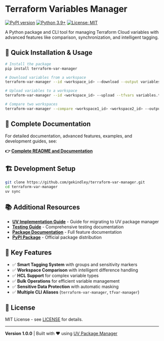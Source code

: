 # Terraform Variables Manager

[![PyPI version](https://badge.fury.io/py/terraform-var-manager.svg)](https://badge.fury.io/py/terraform-var-manager)
[![Python 3.9+](https://img.shields.io/badge/python-3.9+-blue.svg)](https://www.python.org/downloads/)
[![License: MIT](https://img.shields.io/badge/License-MIT-yellow.svg)](https://opensource.org/licenses/MIT)

A Python package and CLI tool for managing Terraform Cloud variables with advanced features like comparison, synchronization, and intelligent tagging.

## 🚀 Quick Installation & Usage

```bash
# Install the package
pip install terraform-var-manager

# Download variables from a workspace
terraform-var-manager --id <workspace_id> --download --output variables.tfvars

# Upload variables to a workspace
terraform-var-manager --id <workspace_id> --upload --tfvars variables.tfvars

# Compare two workspaces
terraform-var-manager --compare <workspace1_id> <workspace2_id> --output comparison.tfvars
```

## 📖 Complete Documentation

For detailed documentation, advanced features, examples, and development guides, see:

**👉 [Complete README and Documentation](./terraform-var-manager/README.md)**

## 🏗️ Development Setup

```bash
git clone https://github.com/gekindley/terraform-var-manager.git
cd terraform-var-manager
uv sync
```

## 📚 Additional Resources

- **[UV Implementation Guide](./UV_IMPLEMENTATION_GUIDE.md)** - Guide for migrating to UV package manager
- **[Testing Guide](./TESTING_GUIDE.md)** - Comprehensive testing documentation
- **[Package Documentation](./terraform-var-manager/README.md)** - Full feature documentation
- **[PyPI Package](https://pypi.org/project/terraform-var-manager/)** - Official package distribution

## 🔧 Key Features

- ✅ **Smart Tagging System** with groups and sensitivity markers
- ✅ **Workspace Comparison** with intelligent difference handling
- ✅ **HCL Support** for complex variable types
- ✅ **Bulk Operations** for efficient variable management
- ✅ **Sensitive Data Protection** with automatic masking
- ✅ **Multiple CLI Aliases** (`terraform-var-manager`, `tfvar-manager`)

## 📄 License

MIT License - see [LICENSE](./terraform-var-manager/LICENSE) for details.

---

**Version 1.0.0** | Built with ❤️ using [UV Package Manager](https://github.com/astral-sh/uv)
